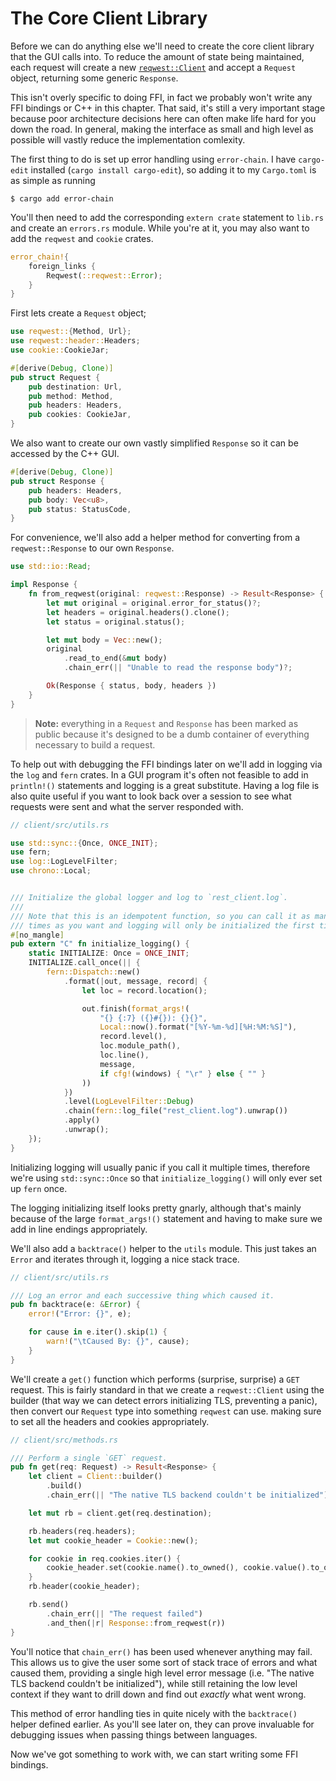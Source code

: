 # The Core Client Library

Before we can do anything else we'll need to create the core client library that
the GUI calls into. To reduce the amount of state being maintained, each request 
will create a new [`reqwest::Client`] and accept a `Request` object, returning 
some generic `Response`. 

This isn't overly specific to doing FFI, in fact we probably won't write any FFI
bindings or C++ in this chapter. That said, it's still a very important stage
because poor architecture decisions here can often make life hard for you down 
the road. In general, making the interface as small and high level as possible 
will vastly reduce the implementation comlexity.

The first thing to do is set up error handling using `error-chain`. I have 
`cargo-edit` installed (`cargo install cargo-edit`), so adding it to my 
`Cargo.toml` is as simple as running

```
$ cargo add error-chain
```

You'll then need to add the corresponding `extern crate` statement to `lib.rs` 
and create an `errors.rs` module. While you're at it, you may also want to add 
the `reqwest` and `cookie` crates.

```rust
error_chain!{
    foreign_links {
        Reqwest(::reqwest::Error);
    }
}
```

First lets create a `Request` object;

```rust
use reqwest::{Method, Url};
use reqwest::header::Headers;
use cookie::CookieJar;

#[derive(Debug, Clone)]
pub struct Request {
    pub destination: Url,
    pub method: Method,
    pub headers: Headers,
    pub cookies: CookieJar,
}

```

We also want to create our own vastly simplified `Response` so it can be 
accessed by the C++ GUI.

```rust
#[derive(Debug, Clone)]
pub struct Response {
    pub headers: Headers,
    pub body: Vec<u8>,
    pub status: StatusCode,
}
```

For convenience, we'll also add a helper method for converting from a 
`reqwest::Response` to our own `Response`.

```rust
use std::io::Read;

impl Response {
    fn from_reqwest(original: reqwest::Response) -> Result<Response> {
        let mut original = original.error_for_status()?;
        let headers = original.headers().clone();
        let status = original.status();

        let mut body = Vec::new();
        original
            .read_to_end(&mut body)
            .chain_err(|| "Unable to read the response body")?;

        Ok(Response { status, body, headers })
    }
}
```

> **Note:** everything in a `Request` and `Response` has been marked as
> public because it's designed to be a dumb container of everything necessary
> to build a request.

To help out with debugging the FFI bindings later on we'll add in logging via 
the `log` and `fern` crates. In a GUI program it's often not feasible to add in
`println!()` statements and logging is a great substitute. Having a log file is
also quite useful if you want to look back over a session to see what requests 
were sent and what the server responded with.

```rust
// client/src/utils.rs

use std::sync::{Once, ONCE_INIT};
use fern;
use log::LogLevelFilter;
use chrono::Local;


/// Initialize the global logger and log to `rest_client.log`.
///
/// Note that this is an idempotent function, so you can call it as many
/// times as you want and logging will only be initialized the first time.
#[no_mangle]
pub extern "C" fn initialize_logging() {
    static INITIALIZE: Once = ONCE_INIT;
    INITIALIZE.call_once(|| {
        fern::Dispatch::new()
            .format(|out, message, record| {
                let loc = record.location();

                out.finish(format_args!(
                    "{} {:7} ({}#{}): {}{}",
                    Local::now().format("[%Y-%m-%d][%H:%M:%S]"),
                    record.level(),
                    loc.module_path(),
                    loc.line(),
                    message,
                    if cfg!(windows) { "\r" } else { "" }
                ))
            })
            .level(LogLevelFilter::Debug)
            .chain(fern::log_file("rest_client.log").unwrap())
            .apply()
            .unwrap();
    });
}
```

Initializing logging will usually panic if you call it multiple times, therefore
we're using `std::sync::Once` so that `initialize_logging()` will only ever set
up `fern` once. 

The logging initializing itself looks pretty gnarly, although that's mainly 
because of the large `format_args!()` statement and having to make sure we add
in line endings appropriately.

We'll also add a `backtrace()` helper to the `utils` module. This just takes an
`Error` and iterates through it, logging a nice stack trace.

```rust
// client/src/utils.rs

/// Log an error and each successive thing which caused it.
pub fn backtrace(e: &Error) {
    error!("Error: {}", e);

    for cause in e.iter().skip(1) {
        warn!("\tCaused By: {}", cause);
    }
}
```

We'll create a `get()` function which performs (surprise, surprise) a `GET` 
request. This is fairly standard in that we create a `reqwest::Client` using
the builder (that way we can detect errors initializing TLS, preventing a panic),
then convert our `Request` type into something `reqwest` can use. making sure to
set all the headers and cookies appropriately.

```rust
// client/src/methods.rs

/// Perform a single `GET` request.
pub fn get(req: Request) -> Result<Response> {
    let client = Client::builder()
        .build()
        .chain_err(|| "The native TLS backend couldn't be initialized")?;

    let mut rb = client.get(req.destination);

    rb.headers(req.headers);
    let mut cookie_header = Cookie::new();

    for cookie in req.cookies.iter() {
        cookie_header.set(cookie.name().to_owned(), cookie.value().to_owned());
    }
    rb.header(cookie_header);

    rb.send()
        .chain_err(|| "The request failed")
        .and_then(|r| Response::from_reqwest(r))
}
```

You'll notice that `chain_err()` has been used whenever anything may fail. This
allows us to give the user some sort of stack trace of errors and what caused 
them, providing a single high level error message (i.e. "The native TLS backend 
couldn't be initialized"), while still retaining the low level context if they 
want to drill down and find out *exactly* what went wrong.

This method of error handling ties in quite nicely with the `backtrace()` helper
defined earlier. As you'll see later on, they can prove invaluable for 
debugging issues when passing things between languages.

Now we've got something to work with, we can start writing some FFI bindings.


[`reqwest::Client`]: https://docs.rs/reqwest/0.8.0/reqwest/struct.Client.html
[`HeaderMap`]: https://docs.rs/reqwest/0.8.0/reqwest/struct.Client.html
[`CookieJar`]: https://docs.rs/cookie/0.10.1/cookie/